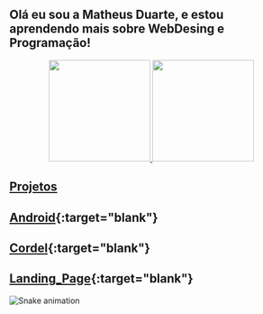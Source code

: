 ## Olá eu sou a Matheus Duarte, e estou aprendendo mais sobre WebDesing e Programação!
<div align="center">
  <a href="https://github.com/maxthexus">
  <img height="180em" src="https://github-readme-stats.vercel.app/api?username=maxthexus&show_icons=true&theme=highcontrast&include_all_commits=true&count_private=true"/>
  <img height="180em" src="https://github-readme-stats.vercel.app/api/top-langs/?username=maxthexus&layout=compact&langs_count=7&theme=highcontrast"/>
</div>

<div>

## Projetos

## [Android](https://maxthexus.github.io/ANDROID/){:target="blank"}
## [Cordel](https://maxthexus.github.io/CORDEL/){:target="blank"}
## [Landing_Page](https://maxthexus.github.io/LANDING-PAGE/){:target="blank"}


</div>

<div> 

 
  ![Snake animation](https://github.com/maxthexus/maxthexus/blob/output/github-contribution-grid-snake.svg)
 
</div>
